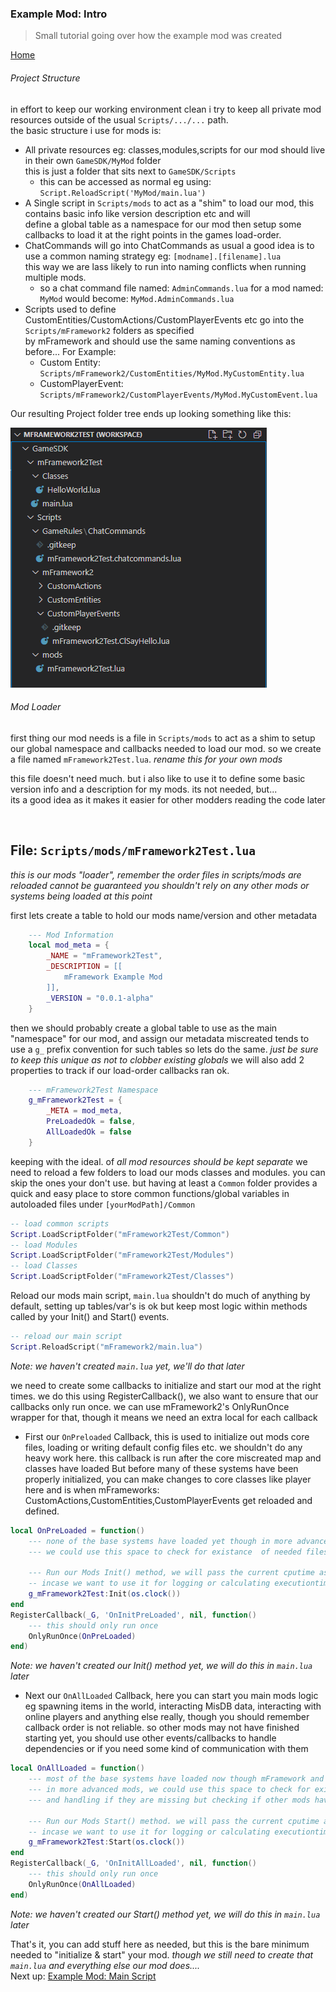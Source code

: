 ### Example Mod: Intro
> Small tutorial going over how the example mod was created

[Home](/mFramework2)



###### Project Structure
in effort to keep our working environment clean i try to keep all private mod resources outside of the usual `Scripts/.../...` path.<br>
the basic structure i use for mods is:<br>
- All private resources eg: classes,modules,scripts for our mod should live in their own `GameSDK/MyMod` folder<br>
  this is just a folder that sits next to `GameSDK/Scripts`
    - this can be accessed as normal eg using: `Script.ReloadScript('MyMod/main.lua')`
- A Single script in `Scripts/mods` to act as a "shim" to load our mod, this contains basic info like version description etc and will <br>
    define a global table as a namespace for our mod then setup some callbacks to load it at the right points in the games load-order.
- ChatCommands will go into ChatCommands as usual a good idea is to use a common naming strategy eg: `[modname].[filename].lua` <br>
    this way we are lass likely to run into naming conflicts when running multiple mods.
    - so a chat command file named: `AdminCommands.lua` for a mod named: `MyMod` would become: `MyMod.AdminCommands.lua`
- Scripts used to define CustomEntities/CustomActions/CustomPlayerEvents etc go into the `Scripts/mFramework2` folders as specified <br>
    by mFramework and should use the same naming conventions as before... For Example:
    - Custom Entity: `Scripts/mFramework2/CustomEntities/MyMod.MyCustomEntity.lua`
    - CustomPlayerEvent: `Scripts/mFramework2/CustomPlayerEvents/MyMod.MyCustomEvent.lua`

Our resulting Project folder tree ends up looking something like this:<br>

![image-20210614073315789](images\mF2ExampleMod_FolderStructure.png)


###### Mod Loader
first thing our mod needs is a file in `Scripts/mods` to act as a shim to setup our global namespace and callbacks needed to load our mod. 
so we create a file named `mFramework2Test.lua`. _rename this for your own mods_

this file doesn't need much. but i also like to use it to define some basic version info and a description for my mods. its not needed, but... <br>
its a good idea as it makes it easier for other modders reading the code later

<br>

File: `Scripts/mods/mFramework2Test.lua`
----
_this is our mods "loader", remember the order files in scripts/mods are reloaded cannot be guaranteed you shouldn't rely on any other mods or systems being loaded at this point_

first lets create a table to hold our mods name/version and other metadata
```lua
    --- Mod Information
    local mod_meta = {
        _NAME = "mFramework2Test",
        _DESCRIPTION = [[
            mFramework Example Mod
        ]],
        _VERSION = "0.0.1-alpha"
    }
```

then we should probably create a global table to use as the main "namespace" for our mod, and assign our metadata
miscreated tends to use a `g_` prefix convention for such tables so lets do the same. _just be sure to keep this unique as not to clobber existing globals_
we will also add 2 properties to track if our load-order callbacks ran ok.

```lua
    --- mFramework2Test Namespace
    g_mFramework2Test = {
        _META = mod_meta,
        PreLoadedOk = false,
        AllLoadedOk = false
    }
```

keeping with the ideal. of _all mod resources should be kept separate_ we need to reload a few folders to load our mods classes and modules.
you can skip the ones your don't use. but having at least a `Common` folder provides a quick and easy place to store common functions/global
variables in autoloaded files under `[yourModPath]/Common`

```lua
-- load common scripts
Script.LoadScriptFolder("mFramework2Test/Common")
-- load Modules
Script.LoadScriptFolder("mFramework2Test/Modules")
-- load Classes
Script.LoadScriptFolder("mFramework2Test/Classes")
```

Reload our mods main script, `main.lua` shouldn't do much of anything by default, setting up tables/var's is ok but keep most logic within methods
called by your Init() and Start() events.

```lua
-- reload our main script
Script.ReloadScript("mFramework2/main.lua")
```
_Note: we haven't created `main.lua` yet, we'll do that later_

we need to create some callbacks to initialize and start our mod at the right times.
we do this using RegisterCallback(), we also want to ensure that our callbacks only run once.
we can use mFramework2's OnlyRunOnce wrapper for that, though it means we need an extra local for each callback

* First our `OnPreloaded` Callback, this is used to initialize out mods core files, loading or writing default config files etc. we shouldn't do any heavy work here.
  this callback is run after the core miscreated map and classes have loaded But before many of these systems have been properly initialized,
  you can make changes to core classes like player here and is when mFrameworks: CustomActions,CustomEntities,CustomPlayerEvents get reloaded and defined.

```lua
local OnPreLoaded = function()
    --- none of the base systems have loaded yet though in more advanced mods,
    --- we could use this space to check for existance  of needed files/folders.

    --- Run our Mods Init() method, we will pass the current cputime aswell,
    -- incase we want to use it for logging or calculating executiontimes etc
    g_mFramework2Test:Init(os.clock())
end
RegisterCallback(_G, 'OnInitPreLoaded', nil, function()
    --- this should only run once
    OnlyRunOnce(OnPreLoaded)
end)
```
_Note: we haven't created our Init() method yet, we will do this in `main.lua` later_


* Next our `OnAllLoaded` Callback, here you can start you main mods logic eg spawning items in the world, interacting MisDB data,
  interacting with online players and anything else really, though you should remember callback order is not reliable. so other mods may not have finished starting yet,
  you should use other events/callbacks to handle dependencies or if you need some kind of communication with them
```lua
local OnAllLoaded = function()
    --- most of the base systems have loaded now though mFramework and other mods may still be starting,
    --- in more advanced mods, we could use this space to check for existance of other mods we are dependant on,
    --- and handling if they are missing but checking if other mods have loaded ok and such would need extra events/callbacks.

    --- Run our Mods Start() method. we will pass the current cputime aswell,
    -- incase we want to use it for logging or calculating executiontimes etc
    g_mFramework2Test:Start(os.clock())
end
RegisterCallback(_G, 'OnInitAllLoaded', nil, function()
    --- this should only run once
    OnlyRunOnce(OnAllLoaded)
end)
```
_Note: we haven't created our Start() method yet, we will do this in `main.lua` later_

That's it, you can add stuff here as needed, but this is the bare minimum needed to "initialize & start" your mod.
_though we still need to create that `main.lua` and everything else our mod does...._ <br>
Next up: [Example Mod: Main Script](./b2-ExampleMod-mod_main.md)